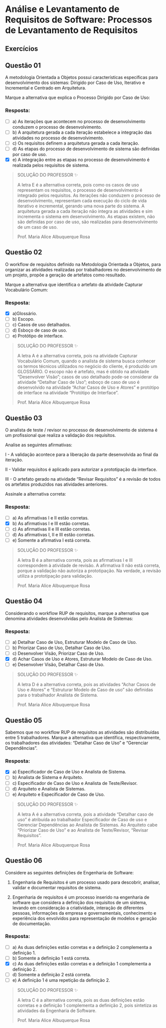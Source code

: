 # Análise e Levantamento de Requisitos de Software: Processos de Levantamento de Requisitos

## Exercícios


## Questão 01 
A metodologia Orientada a Objetos possui características específicas para desenvolvimento dos sistemas: Dirigido por Caso de Uso, Iterativo e Incremental e Centrado em Arquitetura.

Marque a alternativa que explica o Processo Dirigido por Caso de Uso:

### Resposta:
- [ ] a) As iterações que acontecem no processo de desenvolvimento conduzem o processo de desenvolvimento.
- [ ] b) ​A arquitetura gerada a cada iteração estabelece a integração das atividades no processo de desenvolvimento.
- [ ] c) Os requisitos definem a arquitetura gerada a cada iteração.
- [ ] d) ​As etapas do processo de desenvolvimento de sistema são definidas por caso de uso.
- [x] e) ​A integração entre as etapas no processo de desenvolvimento é realizada pelos requisitos de sistema.

> SOLUÇÃO DO PROFESSOR ✨
>
> ​A letra E é a alternativa correta, pois como os casos de uso representam os requisitos, o processo de desenvolvimento é integrado pelos requisitos. As iterações não conduzem o processo de desenvolvimento, representam cada execução do ciclo de vida iterativo e incremental, gerando uma nova parte do sistema. A arquitetura gerada a cada iteração não integra as atividades e sim incrementa o sistema em desenvolvimento. As etapas existem, não são definidas por caso de uso, são realizadas para desenvolvimento de um caso de uso.
>
> Prof. Maria Alice Albuquerque Rosa


## Questão 02 
O workflow de requisitos definido na Metodologia Orientada a Objetos, para organizar as atividades realizadas por trabalhadores no desenvolvimento de um projeto, propõe a geração de artefatos como resultado.

Marque a alternativa que identifica o artefato da atividade Capturar Vocabulário Comum:

### Resposta:
- [x] a) ​Glossário.
- [ ] b) ​Escopo.
- [ ] c) Casos de uso detalhados.
- [ ] d) ​Esboço de caso de uso.
- [ ] e) Protótipo de interface.

> SOLUÇÃO DO PROFESSOR ✨
>
> ​A letra A é a alternativa correta, pois na atividade Capturar Vocabulário Comum, quando o analista de sistema busca conhecer os termos técnicos utilizados no negócio do cliente, é produzido um GLOSSÁRIO. O escopo não é artefato, mas é obtido na atividade “Desenvolver Visão”; casos de uso detalhado pode-se considerar da atividade “Detalhar Caso de Uso”; esboço de caso de uso é desenvolvido na atividade “Achar Casos de Uso e Atores” e protótipo de interface na atividade “Protótipo de Interface”.
>
> Prof. Maria Alice Albuquerque Rosa


## Questão 03 
O analista de teste / revisor no processo de desenvolvimento de sistema é um profissional que realiza a validação dos requisitos.

Analise as seguintes afirmativas:

I - A validação acontece para a liberação da parte desenvolvida ao final da iteração.

II - Validar requisitos é aplicado para autorizar a prototipação da interface.

III - O artefato gerado na atividade “Revisar Requisitos” é a revisão de todos os artefatos produzidos nas atividades anteriores.


Assinale a alternativa correta:

### Resposta:
- [ ] a) ​As afirmativas I e II estão corretas.
- [x] b) As afirmativas I e III estão corretas.
- [ ] c) As afirmativas II e III estão corretas.
- [ ] d) ​As afirmativas I, II e III estão corretas.
- [ ] e) ​Somente a afirmativa I está correta.

> SOLUÇÃO DO PROFESSOR ✨
>
> ​A letra B é a alternativa correta, pois as afirmativas I e III correspondem à atividade de revisão. A afirmativa II não está correta, porque a validação não autoriza a prototipação. Na verdade, a revisão utiliza a prototipação para validação.
>
> Prof. Maria Alice Albuquerque Rosa


## Questão 04 
​Considerando o workflow RUP de requisitos, marque a alternativa que denomina atividades desenvolvidas pelo Analista de Sistemas:

### Resposta:
- [ ] a) Detalhar Caso de Uso, Estruturar Modelo de Caso de Uso.
- [ ] b) ​Priorizar Caso de Uso, Detalhar Caso de Uso.
- [ ] c) Desenvolver Visão, Priorizar Caso de Uso.
- [x] d) ​Achar Casos de Uso e Atores, Estruturar Modelo de Caso de Uso.
- [ ] e) ​Desenvolver Visão, Detalhar Caso de Uso.

> SOLUÇÃO DO PROFESSOR ✨
>
> ​A letra D é a alternativa correta, pois as atividades “Achar Casos de Uso e Atores” e “Estruturar Modelo de Caso de uso” são definidas para o trabalhador Analista de Sistema. 
>
> Prof. Maria Alice Albuquerque Rosa


## Questão 05 
Sabemos que no workflow RUP de requisitos as atividades são distribuídas entre 5 trabalhadores. Marque a alternativa que identifica, respectivamente, os trabalhadores das atividades: “Detalhar Caso de Uso” e “Gerenciar Dependências”.

### Resposta:
- [x] a) ​Especificador de Caso de Uso e Analista de Sistema.
- [ ] b) ​Analista de Sistema e Arquiteto.
- [ ] c) ​Especificador de Caso de Uso e Analista de Teste/Revisor.
- [ ] d) ​Arquiteto e Analista de Sistemas.
- [ ] e) ​Arquiteto e Especificador de Caso de Uso.

> SOLUÇÃO DO PROFESSOR ✨
>
> ​A letra A é a alternativa correta, pois a atividade “Detalhar caso de uso” é atribuída ao trabalhador Especificador de Caso de uso e Gerenciar Dependências ao Analista de Sistemas. Ao Arquiteto cabe “Priorizar Caso de Uso” e ao Analista de Teste/Revisor, “Revisar Requisitos”.
>
> Prof. Maria Alice Albuquerque Rosa


## Questão 06 
Considere as seguintes definições de Engenharia de Software:

1.   Engenharia de Requisitos é um processo usado para descobrir, analisar, validar e documentar requisitos de sistema.

2.   Engenharia de requisitos é um processo inserido na engenharia de software que considera a definição dos requisitos de um sistema, levando em consideração a criatividade, interação de diferentes pessoas, informações da empresa e governamentais, conhecimento e experiência dos envolvidos para representação de modelos e geração de documentação.

### Resposta:
- [ ] a) ​As duas definições estão corretas e a definição 2 complementa a definição 1.
- [ ] b) ​Somente a definição 1 está correta.
- [x] c) ​As duas definições estão corretas e a definição 1 complementa a definição 2.
- [ ] d) Somente a definição 2 está correta.
- [ ] e) ​A definição 1 é uma repetição da definição 2.

> SOLUÇÃO DO PROFESSOR ✨
>
> ​A letra C é a alternativa correta, pois as duas definições estão corretas e a definição 1 complementa a definição 2, pois sintetiza as atividades da Engenharia de Software.
>
> Prof. Maria Alice Albuquerque Rosa